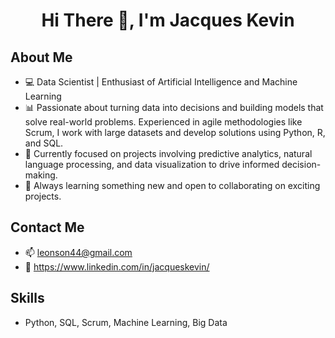 <h1 align="center">Hi There 👋, I'm Jacques Kevin</h1>

## About Me

- 💻 Data Scientist | Enthusiast of Artificial Intelligence and Machine Learning
- 📊 Passionate about turning data into decisions and building models that solve real-world problems. Experienced in agile methodologies like Scrum, I work with large datasets and develop solutions using Python, R, and SQL.
- 🚀 Currently focused on projects involving predictive analytics, natural language processing, and data visualization to drive informed decision-making.
- 🌟 Always learning something new and open to collaborating on exciting projects.

## Contact Me

- 📫 leonson44@gmail.com
- 📍 https://www.linkedin.com/in/jacqueskevin/

## Skills

- Python, SQL, Scrum, Machine Learning, Big Data
